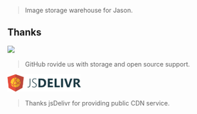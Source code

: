 > Image storage warehouse for Jason.

## Thanks

<a href="https://github.com"><img height="40" src="https://cdn.jsdelivr.net/gh/PDPENG/jason-storage/blog-img/GitHub.png"></a>

> GitHub rovide us with storage and open source support.

<a href="https://www.jsdelivr.com"><img height="40" src="https://raw.githubusercontent.com/jsdelivr/jsdelivr-media/master/default/svg/jsdelivr-logo-horizontal.svg"></a>

> Thanks jsDelivr for providing public CDN service.